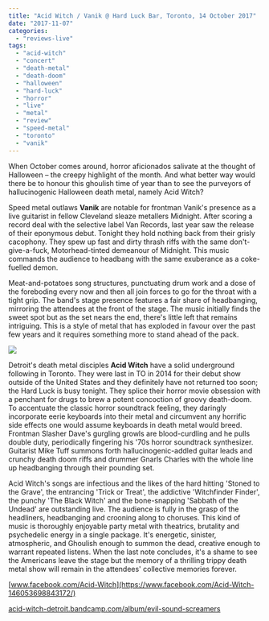 ```yaml
---
title: "Acid Witch / Vanik @ Hard Luck Bar, Toronto, 14 October 2017"
date: "2017-11-07"
categories: 
  - "reviews-live"
tags: 
  - "acid-witch"
  - "concert"
  - "death-metal"
  - "death-doom"
  - "halloween"
  - "hard-luck"
  - "horror"
  - "live"
  - "metal"
  - "review"
  - "speed-metal"
  - "toronto"
  - "vanik"
---
```


When October comes around, horror aficionados salivate at the thought of Halloween – the creepy highlight of the month. And what better way would there be to honour this ghoulish time of year than to see the purveyors of hallucinogenic Halloween death metal, namely Acid Witch?

Speed metal outlaws **Vanik** are notable for frontman Vanik's presence as a live guitarist in fellow Cleveland sleaze metallers Midnight. After scoring a record deal with the selective label Van Records, last year saw the release of their eponymous debut. Tonight they hold nothing back from their grisly cacophony. They spew up fast and dirty thrash riffs with the same don't-give-a-fuck, Motorhead-tinted demeanour of Midnight. This music commands the audience to headbang with the same exuberance as a coke-fuelled demon.

Meat-and-potatoes song structures, punctuating drum work and a dose of the foreboding every now and then all join forces to go for the throat with a tight grip. The band's stage presence features a fair share of headbanging, mirroring the attendees at the front of the stage. The music initially finds the sweet spot but as the set nears the end, there's little left that remains intriguing. This is a style of metal that has exploded in favour over the past few years and it requires something more to stand ahead of the pack.

![](https://hellbound.ca/wp-content/uploads/2017/11/Acid-Witch-band.jpg)

Detroit's death metal disciples **Acid Witch** have a solid underground following in Toronto. They were last in TO in 2014 for their debut show outside of the United States and they definitely have not returned too soon; the Hard Luck is busy tonight. They splice their horror movie obsession with a penchant for drugs to brew a potent concoction of groovy death-doom. To accentuate the classic horror soundtrack feeling, they daringly incorporate eerie keyboards into their metal and circumvent any horrific side effects one would assume keyboards in death metal would breed. Frontman Slasher Dave's gurgling growls are blood-curdling and he pulls double duty, periodically fingering his '70s horror soundtrack synthesizer. Guitarist Mike Tuff summons forth hallucinogenic-addled guitar leads and crunchy death doom riffs and drummer Gnarls Charles with the whole line up headbanging through their pounding set.

Acid Witch's songs are infectious and the likes of the hard hitting 'Stoned to the Grave', the entrancing 'Trick or Treat', the addictive 'Witchfinder Finder', the punchy 'The Black Witch' and the bone-snapping 'Sabbath of the Undead' are outstanding live. The audience is fully in the grasp of the headliners, headbanging and crooning along to choruses. This kind of music is thoroughly enjoyable party metal with theatrics, brutality and psychedelic energy in a single package. It's energetic, sinister, atmospheric, and Ghoulish enough to summon the dead, creative enough to warrant repeated listens. When the last note concludes, it's a shame to see the Americans leave the stage but the memory of a thrilling trippy death metal show will remain in the attendees' collective memories forever.

[www.facebook.com/Acid-Witch](https://www.facebook.com/Acid-Witch-146053698843172/)

[acid-witch-detroit.bandcamp.com/album/evil-sound-screamers](https://acid-witch-detroit.bandcamp.com/album/evil-sound-screamers)
